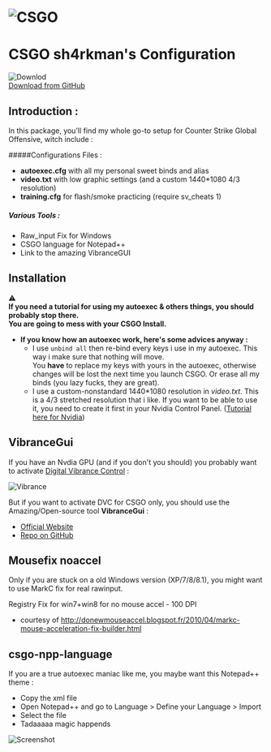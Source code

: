 

![CSGO](http://i.imgur.com/vdVmWSu.png)  
====
# CSGO sh4rkman's Configuration

![Downlod](http://i.imgur.com/6FsLBIu.png?3)  
[Download from GitHub](https://github.com/sh4rkman/CSGO_CONFIG/archive/master.zip "Dowload!")  


## Introduction :


In this package, you'll find my whole go-to setup for Counter Strike Global Offensive, witch include :  

#####Configurations Files :
- **autoexec.cfg** with all my personal sweet binds and alias
- **video.txt** with low graphic settings (and a custom 1440*1080 4/3 resolution)
- **training.cfg** for flash/smoke practicing (require sv_cheats 1)  

##### Various Tools :  
- Raw_input Fix for Windows
- CSGO language for Notepad++  
- Link to the amazing VibranceGUI


## Installation  

:warning:  
**If you need a tutorial for using my autoexec & others things, you should probably stop there.  
You are going to mess with your CSGO Install.**  

- **If you know how an autoexec work, here's some advices anyway :**  
  -  I use `unbind all` then re-bind every keys i use in my autoexec. This way i make sure that nothing will move.   
  You **have** to replace my keys with yours in the autoexec, otherwise changes will be lost the next time you launch CSGO. Or erase all my binds (you lazy fucks, they are great).
  -  I use a custom-nonstandard 1440\*1080 resolution in *video.txt*. This is a 4/3 stretched resolution that i like.
  If you want to be able to use it, you need to create it first in your Nvidia Control Panel. ([Tutorial here for Nvidia](http://www.nvidia.com/object/custom_resolutions.html))
  

## VibranceGui

If you have an Nvdia GPU (and if you don't you should) you probably want to activate [Digital Vibrance Control](http://www.nvidia.com/object/feature_dvc.html) :

![Vibrance](http://i.imgur.com/ZnDDuFC.png?1)

  
But if you want to activate DVC for CSGO only, you should use the Amazing/Open-source tool **VibranceGui** :

- [Official Website](http://vibrancegui.com/ "Dowload")  
- [Repo on GitHub](https://github.com/juvlarN "Code")  


## Mousefix noaccel

Only if you are stuck on a old Windows version  (XP/7/8/8.1), you might want to use MarkC fix for real rawinput.  

Registry Fix for win7+win8 for no mouse accel - 100 DPI
- courtesy of http://donewmouseaccel.blogspot.fr/2010/04/markc-mouse-acceleration-fix-builder.html


## csgo-npp-language 


If you are a true autoexec maniac like me, you maybe want this Notepad++ theme :
- Copy the xml file
- Open Notepad++ and go to Language > Define your Language > Import
- Select the file
- Tadaaaaa magic happends

![Screenshot](http://i.imgur.com/a697ncN.png)

